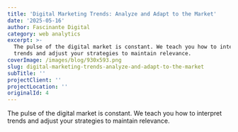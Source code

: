 ```yaml
---
title: 'Digital Marketing Trends: Analyze and Adapt to the Market'
date: '2025-05-16'
author: Fascinante Digital
category: web analytics
excerpt: >-
  The pulse of the digital market is constant. We teach you how to interpret
  trends and adjust your strategies to maintain relevance.
coverImage: /images/blog/930x593.png
slug: digital-marketing-trends-analyze-and-adapt-to-the-market
subTitle: ''
projectClient: ''
projectLocation: ''
originalId: 4
---
```


The pulse of the digital market is constant. We teach you how to interpret trends and adjust your strategies to maintain relevance.

